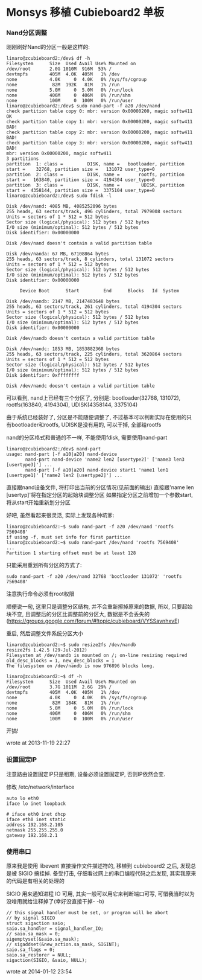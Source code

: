 Monsys 移植 Cubieboard2 单板
=================================================

### Nand分区调整
刚刚刷好Nand的分区一般是这样的:

    linaro@zcubieboard2:/dev$ df -h
    Filesystem      Size  Used Avail Use% Mounted on
    /dev/root       2.0G 1010M  916M  53% /
    devtmpfs        405M  4.0K  405M   1% /dev
    none            4.0K     0  4.0K   0% /sys/fs/cgroup
    none             82M  192K   81M   1% /run
    none            5.0M     0  5.0M   0% /run/lock
    none            406M     0  406M   0% /run/shm
    none            100M     0  100M   0% /run/user
    linaro@zcubieboard2:/dev$ sudo nand-part -f a20 /dev/nand
    check partition table copy 0: mbr: version 0x00000200, magic softw411
    OK
    check partition table copy 1: mbr: version 0x00000200, magic softw411
    BAD!
    check partition table copy 2: mbr: version 0x00000200, magic softw411
    BAD!
    check partition table copy 3: mbr: version 0x00000200, magic softw411
    BAD!
    mbr: version 0x00000200, magic softw411
    3 partitions
    partition  1: class =         DISK, name =   bootloader, partition start =    32768, partition size =   131072 user_type=0
    partition  2: class =         DISK, name =       rootfs, partition start =   163840, partition size =  4194304 user_type=0
    partition  3: class =         DISK, name =        UDISK, partition start =  4358144, partition size =  3375104 user_type=0
    linaro@zcubieboard2:/dev$ sudo fdisk -l

    Disk /dev/nand: 4085 MB, 4085252096 bytes
    255 heads, 63 sectors/track, 496 cylinders, total 7979008 sectors
    Units = sectors of 1 * 512 = 512 bytes
    Sector size (logical/physical): 512 bytes / 512 bytes
    I/O size (minimum/optimal): 512 bytes / 512 bytes
    Disk identifier: 0x00000000

    Disk /dev/nand doesn't contain a valid partition table

    Disk /dev/nanda: 67 MB, 67108864 bytes
    255 heads, 63 sectors/track, 8 cylinders, total 131072 sectors
    Units = sectors of 1 * 512 = 512 bytes
    Sector size (logical/physical): 512 bytes / 512 bytes
    I/O size (minimum/optimal): 512 bytes / 512 bytes
    Disk identifier: 0x00000000

         Device Boot      Start         End      Blocks   Id  System

    Disk /dev/nandb: 2147 MB, 2147483648 bytes
    255 heads, 63 sectors/track, 261 cylinders, total 4194304 sectors
    Units = sectors of 1 * 512 = 512 bytes
    Sector size (logical/physical): 512 bytes / 512 bytes
    I/O size (minimum/optimal): 512 bytes / 512 bytes
    Disk identifier: 0x00000000

    Disk /dev/nandb doesn't contain a valid partition table

    Disk /dev/nandc: 1853 MB, 1853882368 bytes
    255 heads, 63 sectors/track, 225 cylinders, total 3620864 sectors
    Units = sectors of 1 * 512 = 512 bytes
    Sector size (logical/physical): 512 bytes / 512 bytes
    I/O size (minimum/optimal): 512 bytes / 512 bytes
    Disk identifier: 0xffffffff

    Disk /dev/nandc doesn't contain a valid partition table

可以看到, nand上已经有三个分区了, 分别是: bootloader(32768, 131072), rootfs(163840, 4194304), UDISK(4358144, 3375104)

由于系统已经装好了, 分区是不能随便调整了, 不过基本可以判断实际在使用的只有bootloader和rootfs, UDISK是没有用的, 可以干掉, 全部给rootfs

nand的分区格式和普通的不一样, 不能使用fdisk, 需要使用nand-part

    linaro@zcubieboard2:/dev$ nand-part 
    usage: nand-part [-f a10|a20] nand-device
           nand-part nand-device 'name2 len2 [usertype2]' ['name3 len3 [usertype3]'] ...
           nand-part [-f a10|a20] nand-device start1 'name1 len1 [usertype1]' ['name2 len2 [usertype2]'] ...

直接跟nand设备文件, 将打印出当前的分区情况(见前面的输出)
直接跟'name len [usertyp]'将在指定分区的起始块调整分区
如果指定分区之前增加一个参数start, 将从start开始重新划分分区

好吧, 虽然看起来很灵活, 实际上发现各种坑爹:

    linaro@zcubieboard2:~$ sudo nand-part -f a20 /dev/nand 'rootfs 7569408'
    if using -f, must set info for first partition
    linaro@zcubieboard2:~$ sudo nand-part /dev/nand 'rootfs 7569408'
    ...
    Partition 1 starting offset must be at least 128

只能采用重划所有分区的方式了:

    sudo nand-part -f a20 /dev/nand 32768 'bootloader 131072' 'rootfs 7569408'

注意执行命令必须有root权限

顺便说一句, 这里只是调整分区结构, 并不会重新擦掉原来的数据, 所以, 只要起始块不变, 且调整后的分区比调整前的分区大, 数据是不会丢失的(https://groups.google.com/forum/#!topic/cubieboard/VYSSavnhxvE)

重启, 然后调整文件系统分区大小

    linaro@zcubieboard2:~$ sudo resize2fs /dev/nandb
    resize2fs 1.42.5 (29-Jul-2012)
    Filesystem at /dev/nandb is mounted on /; on-line resizing required
    old_desc_blocks = 1, new_desc_blocks = 1
    The filesystem on /dev/nandb is now 976896 blocks long.

    linaro@zcubieboard2:~$ df -h
    Filesystem      Size  Used Avail Use% Mounted on
    /dev/root       3.7G 1011M  2.6G  29% /
    devtmpfs        405M  4.0K  405M   1% /dev
    none            4.0K     0  4.0K   0% /sys/fs/cgroup
    none             82M  184K   81M   1% /run
    none            5.0M     0  5.0M   0% /run/lock
    none            406M     0  406M   0% /run/shm
    none            100M     0  100M   0% /run/user

开搞!

wrote at 2013-11-19 22:27


### 设置固定IP

注意路由设置固定IP只是租期, 设备必须设置固定IP, 否则IP依然会变.

修改 /etc/network/interface

    auto lo eth0
    iface lo inet loopback

    # iface eth0 inet dhcp
    iface eth0 inet static
    address 192.168.2.105
    netmask 255.255.255.0
    gateway 192.168.2.1

### 使用串口

原来我是使用 libevent 直接操作文件描述符的, 移植到 cubieboard2 之后, 发现总是被 SIGIO 搞挂掉. 备受打击, 仔细看过网上的串口编程代码之后发现, 其实我原来的代码是有相关的处理的

SIGIO 用来通知进程 IO 可用, 其实一般可以用它来判断端口可写, 可惜我当时以为没啥用就给注释掉了(幸好没直接干掉- -b)

    // this signal handler must be set, or program will be abort
    // by signal SIGIO                                                
    struct sigaction saio;                                            
    saio.sa_handler = signal_handler_IO;                              
    // saio.sa_mask = 0;                                              
    sigemptyset(&saio.sa_mask);                                       
    // sigaddset(&new_action.sa_mask, SIGINT);                        
    saio.sa_flags = 0;                                                
    saio.sa_restorer = NULL;                                          
    sigaction(SIGIO, &saio, NULL);                                    

wrote at 2014-01-12 23:54

